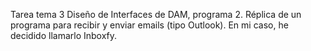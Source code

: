 Tarea tema 3 Diseño de Interfaces de DAM, programa 2. Réplica de un programa para recibir y enviar emails (tipo Outlook). En mi caso, he decidido llamarlo Inboxfy.
